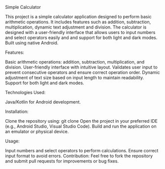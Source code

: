 Simple Calculator

This project is a simple calculator application designed to perform basic arithmetic operations. It includes features such as addition, subtraction, multiplication, dynamic text adjustment and division. The calculator is designed with a user-friendly interface that allows users to input numbers and select operators easily and  and support for both light and dark modes. Built using native Android. 

Features:

Basic arithmetic operations: addition, subtraction, multiplication, and division.
User-friendly interface with intuitive layout.
Validates user input to prevent consecutive operators and ensure correct operation order.
Dynamic adjustment of text size based on input length to maintain readability.
Support for both light and dark modes.

Technologies Used:

Java/Kotlin for Android development.

Installation:

Clone the repository using: git clone <repository-url>
Open the project in your preferred IDE (e.g., Android Studio, Visual Studio Code).
Build and run the application on an emulator or physical device.

Usage:

Input numbers and select operators to perform calculations.
Ensure correct input format to avoid errors.
Contribution: Feel free to fork the repository and submit pull requests for improvements or bug fixes.

